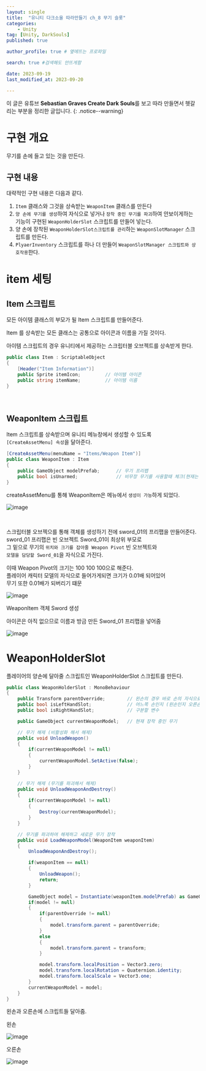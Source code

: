 ```yaml
---
layout: single
title:  "유니티 다크소울 따라만들기 ch_8 무기 슬롯"
categories: 
    - Unity
tag: [Unity, DarkSouls]
published: true

author_profile: true # 옆에뜨는 프로파일

search: true #검색해도 안뜨게함

date: 2023-09-19
last_modified_at: 2023-09-20

---
```


<!-- 
{: .notice--warning} // 알림 강조
{: .notice--success} // 초록색 강조
{: .notice--danger } // 초록색 강조
{: .notice--info}
{: .notice--primary}
{: .notice}

{: .H1-font}         // 제목 색
<span style="color:Skyblue"> 색 넣기 </span>
<br/> 한줄 내리기

<details>
<summary>VR</summary>
<div markdown="1">       
</div>
</details> 
 -->


이 글은 유튜브 **Sebastian Graves Create Dark Souls**를 보고 따라 만들면서 헷갈리는 부분을 정리한 글입니다.
{: .notice--warning}


# 구현 개요
무기를 손에 들고 있는 것을 만든다.

## 구현 내용
대략적인 구현 내용은 다음과 같다.

1. `Item` 클래스와 그것을 상속받는 `WeaponItem` 클래스를 만든다
2. `양 손에 무기를 생성`하여 자식으로 넣거나 `장착 중인 무기를 파괴`하여 안보이게하는<br>
   기능이 구현된 `WeaponHolderSlot` 스크립트를 만들어 넣는다.
3. 양 손에 장착된 `WeaponHolderSlot스크립트를 관리`하는 `WeaponSlotManager` 스크립트를 만든다.
4. `PlyaerInventory` 스크립트를 하나 더 만들어 `WeaponSlotManager 스크립트와 상호작용`한다.


# item 세팅

## Item 스크립트
모든 아이템 클래스의 부모가 될 Item 스크립트를 만들어준다.

Item 를 상속받는 모든 클래스는 공통으로 아이콘과 이름을 가질 것이다.

아이템 스크립트의 경우 유니티에서 제공하는 스크립터블 오브젝트를 상속받게 한다.
```c#
public class Item : ScriptableObject
{
    [Header("Item Information")]
    public Sprite itemIcon;         // 아이템 아이콘
    public string itemName;         // 아이템 이름
}
```

<br>

## WeaponItem 스크립트
Item 스크립트를 상속받으며 유니티 메뉴창에서 생성할 수 있도록 <br>
`[CreateAssetMenu] 속성`을 달아준다.

```c#
[CreateAssetMenu(menuName = "Items/Weapon Item")]
public class WeaponItem : Item
{
    public GameObject modelPrefab;      // 무기 프리팹
    public bool isUnarmed;              // 비무장 무기를 사용할때 체크(현재는 미사용)
}
```

createAssetMenu를 통해 WeaponItem은 메뉴에서 `생성이 가능`하게 되었다.

![image](https://github.com/novicehog/comments/assets/131991619/569c0fc0-a95c-4e90-8107-fe34088cccbc)

<br>

스크립터블 오브젝으를 통해 객체를 생성하기 전에 sword_01의 프리팹을 만들어준다. <br>
sword_01 프리팹은 빈 오브젝트 Sword_01이 최상위 부모로 <br>
그 밑으로 무기의 `위치와 크기를 잡아줄 Weapon Pivot` 빈 오브젝트와<br>
`모델을 담당할 Sword_01`을 자식으로 가진다.

이때 Weapon Pivot의 크기는 100 100 100으로 해준다.<br>
플레이어 캐릭터 모델의 자식으로 들어가게되면 크기가 0.01배 되어있어<br>
무기 또한 0.01배가 되버리기 떄문<br>

![image](https://github.com/novicehog/comments/assets/131991619/259d7198-1631-4878-9051-32149a73458c)



WeaponItem 객체 Sword 생성

아이콘은 아직 없으므로 이름과 방금 만든 Sword_01 프리팹을 넣어줌

![image](https://github.com/novicehog/comments/assets/131991619/da9063f0-4d95-4c8e-a883-8b06b873fd50)
<br>

# WeaponHolderSlot
플레이어의 양손에 달아줄 스크립트인 WeaponHolderSlot 스크립트를 만든다.

```c#
public class WeaponHolderSlot : MonoBehaviour
{
    public Transform parentOverride;        // 왼손의 경우 바로 손의 자식으로 넣지않고 빈 객체 밑으로 넣는다.
    public bool isLeftHandSlot;             // 어느쪽 손인지 (왼손인지 오른손인지)
    public bool isRightHandSlot;            // 구분할 변수

    public GameObject currentWeaponModel;   // 현재 장착 중인 무기

    // 무기 해제 (비활성화 해서 해제)
    public void UnloadWeapon()
    {
        if(currentWeaponModel != null)
        {
            currentWeaponModel.SetActive(false);
        }
    }

    // 무기 해제 (무기를 파괴해서 해제)
    public void UnloadWeaponAndDestroy()
    {
        if(currentWeaponModel != null) 
        {
            Destroy(currentWeaponModel);
        }
    }

    // 무기를 파괴하여 해제하고 새로운 무기 장착
    public void LoadWeaponModel(WeaponItem weaponItem)
    {
        UnloadWeaponAndDestroy();

        if(weaponItem == null)
        {
            UnloadWeapon();
            return;
        }

        GameObject model = Instantiate(weaponItem.modelPrefab) as GameObject;
        if(model != null)
        {
            if(parentOverride != null)
            {
                model.transform.parent = parentOverride;
            }
            else
            {
                model.transform.parent = transform;
            }

            model.transform.localPosition = Vector3.zero;
            model.transform.localRotation = Quaternion.identity;
            model.transform.localScale = Vector3.one;
        }
        currentWeaponModel = model;
    }
}
```

왼손과 오른손에 스크립트들 달아줌.

왼손

![image](https://github.com/novicehog/comments/assets/131991619/921f9099-88a5-44d0-a45e-9082af1950f3)
<br>

오른손 

![image](https://github.com/novicehog/comments/assets/131991619/04991b4f-74fa-4e82-9291-c0c453cf20d8)
<br>